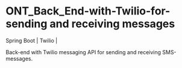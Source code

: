 # ONT_Back_End-with-Twilio-for-sending and receiving messages
Spring Boot | Twilio | 

Back-end with Twilio messaging API for sending and receiving SMS-messages. 

